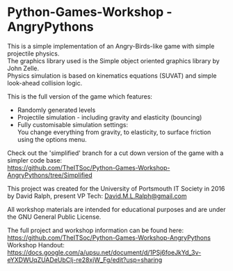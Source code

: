 # Python-Games-Workshop - AngryPythons

This is a simple implementation of an Angry-Birds-like game with simple projectile physics. <br>
The graphics library used is the Simple object oriented graphics library by John Zelle. <br>
Physics simulation is based on kinematics equations (SUVAT) and simple look-ahead collision logic. <br>

This is the full version of the game which features:
- Randomly generated levels
- Projectile simulation - including gravity and elasticity (bouncing)
- Fully customisable simulation settings: <br>
You change everything from gravity, to elasticity, to surface friction using the options menu.

Check out the 'simplified' branch for a cut down version of the game with a simpler code base: <br>
https://github.com/TheITSoc/Python-Games-Workshop-AngryPythons/tree/Simplified

This project was created for the University of Portsmouth IT Society in 2016 by David Ralph, present VP Tech: David.M.L.Ralph@gmail.com

All workshop materials are intended for educational purposes and are under the GNU General Public License.

The full project and workshop information can be found here:<br>
https://github.com/TheITSoc/Python-Games-Workshop-AngryPythons
Workshop Handout:<br>
https://docs.google.com/a/upsu.net/document/d/1PSj6foeJkYd_3v-eYXDWUqZUADeUbClj-re28xjW_Fg/edit?usp=sharing
